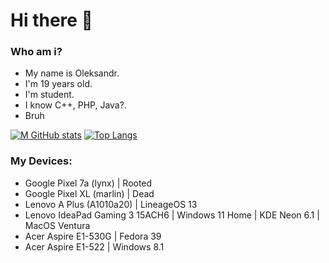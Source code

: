 # Hi there 👋
### Who am i?
- My name is Oleksandr.
- I'm 19 years old.
- I'm student.
- I know C++, PHP, Java?.
- Bruh

[![M GitHub stats](https://github-readme-stats.vercel.app/api?username=SN4S&custom_title=My+stats:&hide_border=true&show_icons=true&theme=midnight-purple&bg_color=0c1014)](https://github.com/anuraghazra/github-readme-stats) [![Top Langs](https://github-readme-stats.vercel.app/api/top-langs/?username=SN4S&layout=compact&theme=midnight-purple&bg_color=0c1014&hide_border=true)](https://github.com/anuraghazra/github-readme-stats)

### My Devices:
- Google Pixel 7a (lynx) | Rooted
- Google Pixel XL (marlin) | Dead
- Lenovo A Plus (A1010a20) | LineageOS 13
- Lenovo IdeaPad Gaming 3 15ACH6 | Windows 11 Home | KDE Neon 6.1 | MacOS Ventura
- Acer Aspire E1-530G | Fedora 39
- Acer Aspire E1-522 | Windows 8.1
